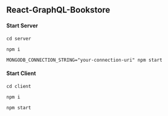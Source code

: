 ## React-GraphQL-Bookstore

#### Start Server

```ssh
cd server

npm i

MONGODB_CONNECTION_STRING="your-connection-uri" npm start
```

#### Start Client

```ssh
cd client

npm i

npm start
```
